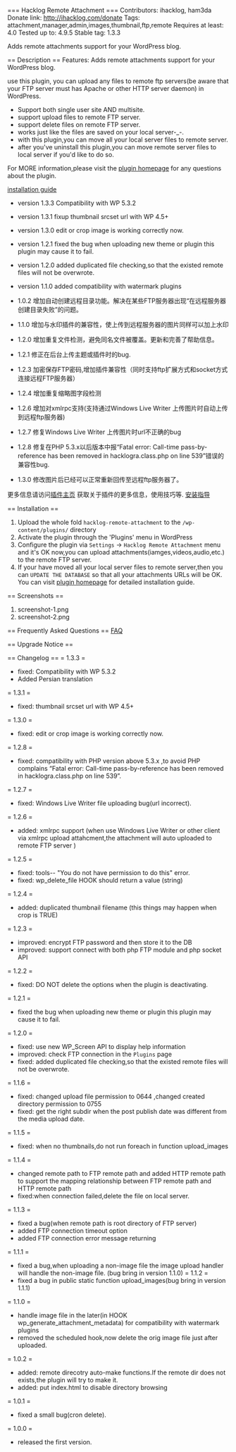 === Hacklog Remote Attachment ===
Contributors: ihacklog, ham3da
Donate link: http://ihacklog.com/donate
Tags: attachment,manager,admin,images,thumbnail,ftp,remote
Requires at least: 4.0
Tested up to: 4.9.5
Stable tag: 1.3.3

Adds remote attachments support for your WordPress blog.

== Description ==
Features: Adds remote attachments support for your WordPress blog.

use this plugin, you can upload any files to remote ftp servers(be aware that your FTP server must has Apache or other HTTP server daemon) in WordPress.

* Support both single user site AND multisite.
* support upload files to remote FTP server.
* support delete files on remote FTP server.
* works just like the files are saved on your local server-_-.
* with this plugin,you can move all your local server files to remote server.
* after you've uninstall this plugin,you can move remote server files to local server if you'd like to do so.

For MORE information,please visit the [plugin homepage](http://ihacklog.com/?p=5001 "plugin homepage") for any questions about the plugin.

[installation guide](http://ihacklog.com/?p=4993 "installation guide") 

* version 1.3.3 Compatibility with WP 5.3.2
* version 1.3.1 fixup thumbnail srcset url with WP 4.5+
* version 1.3.0 edit or crop image is working correctly now.
* version 1.2.1 fixed the bug when uploading new theme or plugin this plugin may cause it to fail.
* version 1.2.0 added duplicated file checking,so that the existed remote files will not be overwrote.
* version 1.1.0 added compatibility with watermark plugins

* 1.0.2 增加自动创建远程目录功能。解决在某些FTP服务器出现“在远程服务器创建目录失败”的问题。
* 1.1.0 增加与水印插件的兼容性，使上传到远程服务器的图片同样可以加上水印
* 1.2.0 增加重复文件检测，避免同名文件被覆盖。更新和完善了帮助信息。
* 1.2.1 修正在后台上传主题或插件时的bug.
* 1.2.3 加密保存FTP密码,增加插件兼容性（同时支持ftp扩展方式和socket方式连接远程FTP服务器）
* 1.2.4 增加重复缩略图字段检测
* 1.2.6 增加对xmlrpc支持(支持通过Windows Live Writer 上传图片时自动上传到远程ftp服务器)
* 1.2.7 修复Windows Live Writer 上传图片时url不正确的bug
* 1.2.8 修复在PHP 5.3.x以后版本中报“Fatal error: Call-time pass-by-reference has been removed in hacklogra.class.php on line 539”错误的兼容性bug.
* 1.3.0 修改图片后已经可以正常重新回传至远程ftp服务器了。

更多信息请访问[插件主页](http://ihacklog.com/?p=5001 "plugin homepage") 获取关于插件的更多信息，使用技巧等.
[安装指导](http://ihacklog.com/?p=4993 "安装指导") 

== Installation ==

1. Upload the whole fold `hacklog-remote-attachment` to the `/wp-content/plugins/` directory
2. Activate the plugin through the 'Plugins' menu in WordPress
3. Configure the plugin via `Settings` -> `Hacklog Remote Attachment` menu and it's OK now,you can upload attachments(iamges,videos,audio,etc.) to the remote FTP server.
4. If your have moved all your local server files to remote server,then you can `UPDATE THE DATABASE` so that all your attachments URLs will be OK.
You can visit [plugin homepage](http://ihacklog.com/?p=5001 "plugin homepage") for detailed installation guide.

== Screenshots ==

1. screenshot-1.png
2. screenshot-2.png


  



== Frequently Asked Questions ==
[FAQ](http://ihacklog.com/?p=5001 "FAQ") 


== Upgrade Notice ==




== Changelog ==
= 1.3.3 =
* fixed: Compatibility with WP 5.3.2
* Added Persian translation

= 1.3.1 =
* fixed: thumbnail srcset url with WP 4.5+

= 1.3.0 =
* fixed: edit or crop image is working correctly now.

= 1.2.8 =
* fixed: compatibility with PHP version above 5.3.x ,to avoid PHP complains “Fatal error: Call-time pass-by-reference has been removed in hacklogra.class.php on line 539”.

= 1.2.7 =
* fixed: Windows Live Writer file uploading bug(url incorrect).

= 1.2.6 =
* added: xmlrpc support (when use Windows Live Writer or other client via xmlrpc upload attahcment,the attachment will auto uploaded to remote FTP server )

= 1.2.5 =
* fixed: tools-- "You do not have permission to do this" error.
* fixed: wp_delete_file HOOK should return a value (string)

= 1.2.4 =
* added: duplicated thumbnail filename (this things may happen when crop is TRUE)

= 1.2.3 =
* improved: encrypt FTP password and then store it to the DB
* improved: support connect with both php FTP module and php socket API

= 1.2.2 =
* fixed: DO NOT delete the options when the plugin is deactivating.

= 1.2.1 =
* fixed the bug when uploading new theme or plugin this plugin may cause it to fail.

= 1.2.0 =
* fixed: use new WP_Screen API to display help information
* improved: check FTP connection in the `Plugins` page
* fixed: added duplicated file checking,so that the existed remote files will not be overwrote.

= 1.1.6 =
* fixed: changed upload file permission to 0644 ,changed created directory permission to 0755
* fixed: get the right subdir when the post publish date was different from the media upload date.

= 1.1.5 =
* fixed: when no thumbnails,do not run foreach in function upload_images

= 1.1.4 =
* changed remote path to FTP remote path and added HTTP remote path to support the mapping relationship between FTP remote path and HTTP remote path
* fixed:when connection failed,delete the file on local server.
 
= 1.1.3 =
* fixed a bug(when remote path is root directory of FTP server)
* added FTP connection timeout option
* added FTP connection error message returning

= 1.1.1 =
* fixed a bug,when uploading a non-image file the image upload handler will handle the non-image file. (bug bring in version 1.1.0)
= 1.1.2 =
* fixed a bug in public static function upload_images(bug bring in version 1.1.1)

= 1.1.0 =
* handle image file in the later(in HOOK wp_generate_attachment_metadata) for compatibility with watermark plugins
* removed the scheduled hook,now delete the orig image file just after uploaded.

= 1.0.2 =
* added: remote direcotry auto-make functions.If the remote dir does not exists,the plugin will try to make it.
* added: put index.html to disable directory browsing

= 1.0.1 =
* fixed a small bug(cron delete).


= 1.0.0 =
* released the first version.












